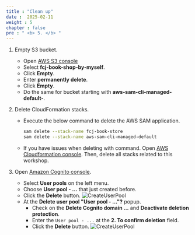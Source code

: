 ```yaml
---
title : "Clean up"
date :  2025-02-11
weight : 5
chapter : false
pre : " <b> 5. </b> "
---
```

1. Empty S3 bucket.
    - Open [AWS S3 console](https://s3.console.aws.amazon.com/s3/buckets?region=ap-southeast-1)
    - Select **fcj-book-shop-by-myself**.
    - Click **Empty**.
    - Enter **permanently delete**.
    - Click **Empty**.
    - Do the same for bucket starting with **aws-sam-cli-managed-default-**.

2. Delete CloudFormation stacks.
    - Execute the below command to delete the AWS SAM application.

      ```bash
      sam delete --stack-name fcj-book-store
      sam delete --stack-name aws-sam-cli-managed-default
      ```

    - If you have issues when deleting with command. Open [AWS Cloudformation console](https://us-east-1.console.aws.amazon.com/cloudformation/home?region=us-east-1#/getting-started). Then, delete all stacks related to this workshop.

3. Open [Amazon Cognito console](https://us-east-1.console.aws.amazon.com/cognito/v2/home?region=us-east-1).
    - Select **User pools** on the left menu.
    - Choose **User pool - ...** that just created before.
    - Click the **Delete** button.
      ![CreateUserPool](/images/temp/1/38.png?width=90pc)
    - At the **Delete user pool "User pool - ..."?** popup.
      - Check on the **Delete Cognito domain ...** and **Deactivate deletion protection**.
      - Enter the `User pool - ...` at the **2. To confirm deletion** field.
      - Click the **Delete** button.
        ![CreateUserPool](/images/temp/1/39.png?width=90pc)
